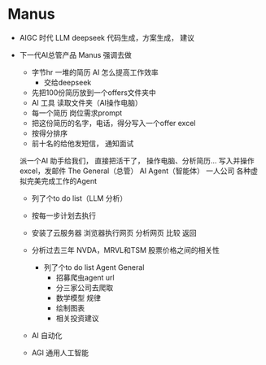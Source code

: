 # Manus

- AIGC 时代
   LLM deepseek
   代码生成，方案生成， 建议
- 下一代AI总管产品
   Manus 强调去做
   - 字节hr 
       一堆的简历 AI 怎么提高工作效率
       - 交给deepseek
   - 先把100份简历放到一个offers文件夹中
   - AI 工具 读取文件夹（AI操作电脑）
   - 每一个简历 岗位需求prompt
   - 把这份简历的名字，电话，得分写入一个offer excel
   - 按得分排序
   - 前十名的给他发短信， 通知面试

   派一个AI 助手给我们， 直接把活干了，
   操作电脑、分析简历...  写入并操作excel，发邮件
   The General（总管） AI Agent（智能体）
   一人公司 
   各种虚拟完美完成工作的Agent
   - 列了个to do list（LLM 分析）
   - 按每一步计划去执行
   - 安装了云服务器
      浏览器执行网页
      分析网页
      比较
      返回

   - 分析过去三年 NVDA，MRVL和TSM 股票价格之间的相关性
       - 列了个to do list
          Agent General
          - 招募爬虫agent url
          - 分三家公司去爬取
          - 数学模型 规律
          - 绘制图表
          - 相关投资建议

   - AI 自动化
   
   - AGI 通用人工智能
